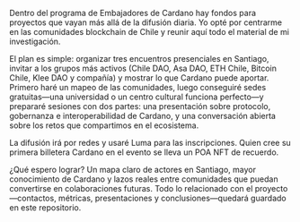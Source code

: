 Dentro del programa de Embajadores de Cardano hay fondos para proyectos que vayan más allá de la difusión diaria. Yo opté por centrarme en las comunidades blockchain de Chile y reunir aquí todo el material de mi investigación.

El plan es simple: organizar tres encuentros presenciales en Santiago, invitar a los grupos más activos (Chile DAO, Asa DAO, ETH Chile, Bitcoin Chile, Klee DAO y compañía) y mostrar lo que Cardano puede aportar. Primero haré un mapeo de las comunidades, luego conseguiré sedes gratuitas—una universidad o un centro cultural funciona perfecto—y prepararé sesiones con dos partes: una presentación sobre protocolo, gobernanza e interoperabilidad de Cardano, y una conversación abierta sobre los retos que compartimos en el ecosistema.

La difusión irá por redes y usaré Luma para las inscripciones. Quien cree su primera billetera Cardano en el evento se lleva un POA NFT de recuerdo.

¿Qué espero lograr? Un mapa claro de actores en Santiago, mayor conocimiento de Cardano y lazos reales entre comunidades que puedan convertirse en colaboraciones futuras. Todo lo relacionado con el proyecto—contactos, métricas, presentaciones y conclusiones—quedará guardado en este repositorio.
